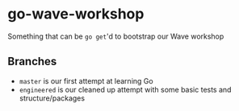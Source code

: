 # go-wave-workshop

Something that can be `go get`'d to bootstrap our Wave workshop

## Branches

* `master` is our first attempt at learning Go
* `engineered` is our cleaned up attempt with some basic tests and structure/packages
